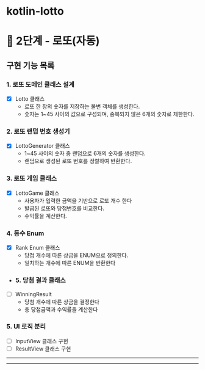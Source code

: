 # kotlin-lotto

# 🚀 2단계 - 로또(자동)
## 구현 기능 목록

### 1. 로또 도메인 클래스 설계
- [x] Lotto 클래스
  - 로또 한 장의 숫자를 저장하는 불변 객체를 생성한다.
  - 숫자는 1~45 사이의 값으로 구성되며, 중복되지 않은 6개의 숫자로 제한한다.

### 2. 로또 랜덤 번호 생성기
- [x] LottoGenerator 클래스
  - 1~45 사이의 숫자 중 랜덤으로 6개의 숫자를 생성한다.
  - 랜덤으로 생성된 로또 번호를 정렬하여 반환한다.

### 3. 로또 게임 클래스
- [x] LottoGame 클래스
  - 사용자가 입력한 금액을 기반으로 로또 개수 한다
  - 발급된 로또와 당첨번호를 비교한다.
  - 수익률을 계산한다.

### 4. 등수 Enum
- [x] Rank Enum 클래스
  - 당첨 개수에 따른 상금을 ENUM으로 정의한다.
  - 일치하는 개수에 따른 ENUM을 반환한다
  
- ### 5. 당첨 결과 클래스
- [ ] WinningResult
  - 당첨 개수에 따른 상금을 결정한다
  - 총 당첨금액과 수익률을 계산한다

### 5. UI 로직 분리
- [ ] InputView 클래스 구현
- [ ] ResultView 클래스 구현

--- 

---
